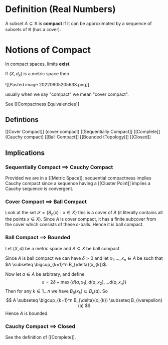 # Definition (Real Numbers)

A subset $A \subseteq \mathbb{R}$ is **compact** if it can be approximated by a sequence of subsets of $\mathbb{R}$ (has a cover).

# Notions of Compact

In compact spaces, limits **exist**.

If $(X, d_{x})$ is a metric space then

![[Pasted image 20220905205638.png]]

usually when we say "compact" we mean "cover compact".

See [[Compactness Equivalencies]]


## Defintions

[[Cover Compact]] (cover compact)
[[Sequentially Compact]]
[[Complete]] (Cauchy compact)
[[Ball Compact]]
[[Bounded (Topology)]]
[[Closed]]

## Implications

### Sequentially Compact $\implies$ Cauchy Compact

Provided we are in a [[Metric Space]], sequential compactness implies Cauchy compact since a sequence having a [[Cluster Point]] implies a Cauchy sequence is convergent.

### Cover Compact $\implies$ Ball Compact

Look at the set $\mathcal{S} = \left\{ B_{\varepsilon}(x) : x \in X \right\}$ this is a cover of $A$ (it literally contains all the points $x \in X$). Since $A$ is cover compact, it has a finite subcover from the cover which consists of these $\varepsilon$-balls. Hence it is ball compact. 

### Ball Compact $\implies$ Bounded

Let $(X, d)$ be a metric space and $A \subseteq X$ be ball compact.

Since $A$ is ball compact we can have $\delta >0$ and let $x_{1}, \dots, x_{n} \in A$ be such that $A \subseteq \bigcup_{k=1}^n B_{\delta}(x_{k})$.

Now let $a \in A$ be arbitrary, and define
$$
\varepsilon = 2\delta + \max\left\{ d(a,x_{1}), d(a, x_{2}),\dots d(a, x_{n}) \right\} 
$$
Then for any $k \in 1\dots n$ we have $B_{\delta}(x_{k}) \subseteq B_{\varepsilon}(a)$. So
$$
A \subseteq \bigcup_{k=1}^n B_{\delta}(x_{k}) \subseteq B_{\varepsilon}(a)
$$
Hence $A$ is bounded.

### Cauchy Compact $\implies$ Closed

See the definition of [[Complete]].
